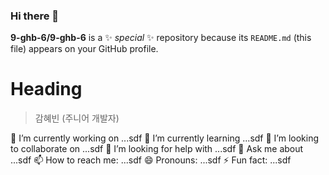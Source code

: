 ### Hi there 👋


**9-ghb-6/9-ghb-6** is a ✨ _special_ ✨ repository because its `README.md` (this file) appears on your GitHub profile.
# Heading 
> 감혜빈
> (주니어 개발자)

🔭 I’m currently working on ...sdf
🌱 I’m currently learning ...sdf
👯 I’m looking to collaborate on ...sdf
🤔 I’m looking for help with ...sdf
💬 Ask me about ...sdf
📫 How to reach me: ...sdf
😄 Pronouns: ...sdf
⚡ Fun fact: ...sdf
